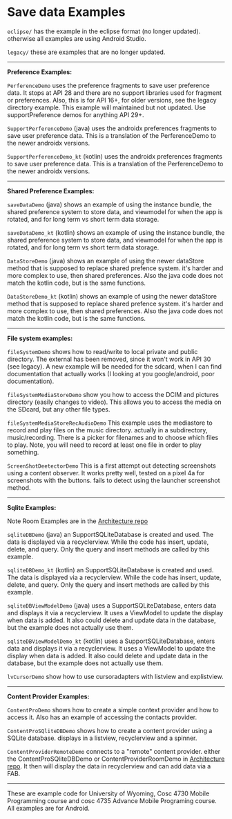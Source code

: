 Save data Examples
===========
`eclipse/` has the example in the eclipse format (no longer updated).  otherwise all examples are using Android Studio.

`legacy/` these are examples that are no longer updated.

---

**Preference Examples:**

`PerferenceDemo` uses the preference fragments to save user preference data.  It stops at API 28 and there are no support libraries used for fragment or preferences. Also, this is for API 16+, for older versions, see the legacy directory example.  This example will maintained but not updated.   Use supportPreference demos for anything API 29+.

`SupportPerferenceDemo` (java) uses the androidx preferences fragments to save user preference data.  This is a translation of the PerferenceDemo to the newer androidx versions.  

`SupportPerferenceDemo_kt` (kotlin) uses the androidx preferences fragments to save user preference data.  This is a translation of the PerferenceDemo to the newer androidx versions.  

---

**Shared Preference Examples:**

`saveDataDemo` (java) shows an example of using the instance bundle,  the shared preference system to store data, and viewmodel for when the app is rotated, and for long term vs short term data storage.

`saveDataDemo_kt` (kotlin) shows an example of using the instance bundle,  the shared preference system to store data, and viewmodel for when the app is rotated, and for long term vs short term data storage.

`DataStoreDemo` (java) shows an example of using the newer dataStore method that is supposed to replace shared prefence system.  it's harder and more complex to use, then shared preferences.  Also the java code does not match the kotlin code, but is the same functions.

`DataStoreDemo_kt` (kotlin) shows an example of using the newer dataStore method that is supposed to replace shared prefence system.  it's harder and more complex to use, then shared preferences.  Also the java code does not match the kotlin code, but is the same functions.

---

**File system examples:**

`fileSystemDemo` shows how to read/write to local private and public directory. The external has been removed, since it won't work in API 30 (see legacy).  A new example will be needed for the sdcard, when I can find documentation that actually works (I looking at you google/android, poor documentation).

`fileSystemMediaStoreDemo` show you how to access the DCIM and pictures directory (easily changes to video).  This allows you to access the media on the SDcard, but any other file types.

`fileSystemMediaStoreRecAudioDemo` This example uses the mediastore to record and play files on the music directory.  actually in a subdirectory, music/recording.  There is a picker for filenames and to choose which files to play.  Note, you will need to record at least one file in order to play something.

`ScreenShotDeetectorDemo`  This is a first attempt out detecting screenshots using a content observer.  It works pretty well, tested on a pixel 4a for screenshots with the buttons.  fails to detect using the launcher screenshot method.


---

**Sqlite Examples:** 

Note Room Examples are in the [Architecture repo](https://github.com/JimSeker/Architecture)

`sqliteDBDemo` (java) an SupportSQLiteDatabase is created and used.  The data is displayed via a recyclerview.  While the code has
 insert, update, delete, and query.  Only the query and insert methods are called by this example.

`sqliteDBDemo_kt` (kotlin) an SupportSQLiteDatabase is created and used.  The data is displayed via a recyclerview.  While the code has
 insert, update, delete, and query.  Only the query and insert methods are called by this example.

`sqliteDBViewModelDemo` (java) uses a SupportSQLiteDatabase, enters data and displays it via a recyclerview.  It uses a ViewModel to update the display when data is added.  It also could delete and update data in the database, but the example does not actually use them.

`sqliteDBViewModelDemo_kt` (kotlin) uses a SupportSQLiteDatabase, enters data and displays it via a recyclerview.  It uses a ViewModel to update the display when data is added.  It also could delete and update data in the database, but the example does not actually use them.

`lvCursorDemo` show how to use cursoradapters with listview and explistview.

---

**Content Provider Examples:** 

`ContentProDemo` shows how to create a simple context provider and how to access it.  Also has an example of accessing the contacts provider.

`ContentProSQliteDBDemo` shows how to create a content provider using a SQLite database.   displays in a listview, recyclerview and a spinner.

`ContentProviderRemoteDemo` connects to a "remote" content provider.  either the ContentProSQliteDBDemo or ContentProviderRoomDemo in [Architecture repo](https://github.com/JimSeker/Architecture).  It then will display the data in recyclerview and can add data via a FAB.

---

These are example code for University of Wyoming, Cosc 4730 Mobile Programming course and cosc 4735 Advance Mobile Programing course. 
All examples are for Android.
